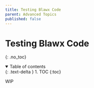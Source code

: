 ```yaml
---
title: Testing Blawx Code
parent: Advanced Topics
published: false
---
```

# Testing Blawx Code
{: .no_toc}

<details open markdown="block">
  <summary>
    Table of contents
  </summary>
  {: .text-delta }
1. TOC
{:toc}
</details>

WIP